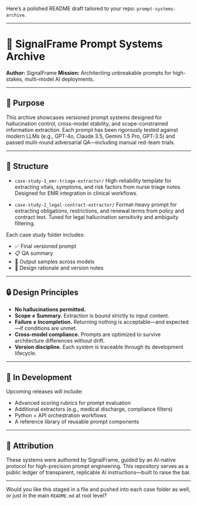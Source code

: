 Here’s a polished README draft tailored to your repo: `prompt-systems-archive`.

---

# 🧠 SignalFrame Prompt Systems Archive

**Author:** SignalFrame
**Mission:** Architecting unbreakable prompts for high-stakes, multi-model AI deployments.

---

## 📜 Purpose

This archive showcases versioned prompt systems designed for hallucination control, cross-model stability, and scope-constrained information extraction. Each prompt has been rigorously tested against modern LLMs (e.g., GPT-4o, Claude 3.5, Gemini 1.5 Pro, GPT-3.5) and passed multi-round adversarial QA—including manual red-team trials.

---

## 📂 Structure

* `case-study-1_emr-triage-extractor/`
  High-reliability template for extracting vitals, symptoms, and risk factors from nurse triage notes.
  Designed for EMR integration in clinical workflows.

* `case-study-2_legal-contract-extractor/`
  Format-heavy prompt for extracting obligations, restrictions, and renewal terms from policy and contract text.
  Tuned for legal hallucination sensitivity and ambiguity filtering.

Each case study folder includes:

* ✅ Final versioned prompt
* 📋 QA summary
* 🧪 Output samples across models
* 🧠 Design rationale and version notes

---

## 🔒 Design Principles

* **No hallucinations permitted.**
* **Scope ≠ Summary.** Extraction is bound strictly to input content.
* **Failure ≠ Incompletion.** Returning nothing is acceptable—and expected—if conditions are unmet.
* **Cross-model compliance.** Prompts are optimized to survive architecture differences without drift.
* **Version discipline.** Each system is traceable through its development lifecycle.

---

## 🚧 In Development

Upcoming releases will include:

* Advanced scoring rubrics for prompt evaluation
* Additional extractors (e.g., medical discharge, compliance filters)
* Python + API orchestration workflows
* A reference library of reusable prompt components

---

## 📎 Attribution

These systems were authored by SignalFrame, guided by an AI-native protocol for high-precision prompt engineering.
This repository serves as a public ledger of transparent, replicable AI instructions—built to raise the bar.

---

Would you like this staged in a file and pushed into each case folder as well, or just in the main `README.md` at root level?

